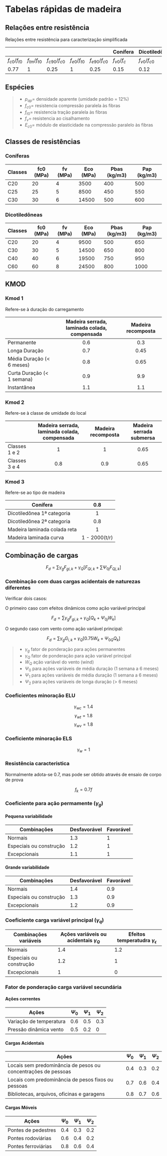 # Tabelas rápidas de madeira

## Relações entre resistência

Relações entre resistência para caracterização simplificada

|                 |                 |                 |                 |                 | Conífera        | Dicotiledônea   |
|-----------------|-----------------|-----------------|-----------------|-----------------|-----------------|-----------------|
| $f_{c0}/f_{t0}$ | $f_{tm}/f_{t0}$ | $f_{c90}/f_{c0}$ | $f_{e0}/f_{t0}$ | $f_{e90}/f_{c0}$ | $f_{v0}/f_{c}$ | $f_{v0}/f_{c0}$ |
| 0.77            | 1               | 0.25            | 1               | 0.25            | 0.15            | 0.12            |

## Espécies

>- $p_{ap} =$ densidade aparente (umidade padrão = 12%)
>- $f_{c0} =$ resistencia compressão paralela às fibras
>- $f_{t0} =$ resistencia tração paralela às fibras
>- $f_v =$ resistencia ao cisalhamento
>- $E_{c0} =$ módulo de elasticidade na compressão paralelo às fibras

<v-simple-table height="300px" dense>
  <template v-slot:default>
    <thead>
      <tr>
        <th class="text-left">
          Nome
        </th>
        <th class="text-left">
          ρap(kg/m3)
        </th>
        <th class="text-left">
          fc0(MPa)
        </th>
        <th class="text-left">
          ft0(MPa)
        </th>
        <th class="text-left">
          fv(MPa)
        </th>
        <th class="text-left">
          Ec0(MPa)
        </th>
      </tr>
    </thead>
    <tbody>
      <tr
        v-for="especie in especies"
        :key="especie.nome"
      >
        <td>{{especie.nome}}</td>
        <td>{{especie.pap}}</td>
        <td>{{especie.fc0}}</td>
        <td>{{especie.ft0}}</td>
        <td>{{especie.fv}}</td>
        <td>{{especie.Ec0}}</td>
      </tr>
    </tbody>
  </template>
</v-simple-table>


## Classes de resistências

### Coníferas

| Classes | fc0 (MPa) | fv (MPa) | Eco  (MPa)  | Pbas (kg/m3) | Pap (kg/m3) |
|---------|-----|----|-------|------|-----|
| C20     | 20  | 4  | 3500  | 400  | 500 |
| C25     | 25  | 5  | 8500  | 450  | 550 |
| C30     | 30  | 6  | 14500 | 500  | 600 |

### Dicotiledôneas

| Classes | fc0 (MPa)  | fv (MPa) | Eco  (MPa)  | Pbas (kg/m3) | Pap (kg/m3) |
|---------|-----|----|-------|------|-----|
| C20     | 20  | 4  | 9500  | 500  | 650 |
| C30     | 30  | 5  | 14500  | 650  | 800 |
| C40     | 40  | 6  | 19500 | 750  | 950 |
| C60     | 60  | 8  | 24500 | 800  | 1000 |


## KMOD

### Kmod 1

Refere-se à duração do carregamento

|               | Madeira serrada, laminada colada, compensada | Madeira recomposta |
|---------------|:----------------------------------------------:|:--------------------:|
| Permanente    | 0.6                                          | 0.3                |
| Longa Duração | 0.7                                          | 0.45               |
| Média Duração (< 6 meses)| 0.8                                          | 0.65               |
| Curta Duração (< 1 semana)| 0.9                                          | 9.9                |
| Instantânea   | 1.1                                          | 1.1                |


### Kmod 2

Refere-se à classe de umidade do local

|               | Madeira serrada, laminada colada, compensada | Madeira recomposta | Madeira serrada submersa |
|---------------|:----------------------------------------------:|:--------------------:|:--------------------------:|
| Classes 1 e 2         | 1                                            | 1                  | 0.65                     |
| Classes 3 e 4         | 0.8                                          | 0.9                | 0.65                     |

### Kmod 3

Refere-se ao tipo de madeira

| Conífera                     |      0.8      |
|------------------------------|:-------------:|
| Dicotiledônea 1ª categoria   |       1       |
| Dicotiledônea 2ª categoria   |      0.8      |
| Madeira laminada colada reta |       1       |
| Madeira laminada curva       | 1 - 2000(t/r) |

## Combinação de cargas

$$F_d = \sum \gamma_g F_{gi,k} + \gamma_Q [ F_{Qi,k} + \sum \Psi_{0j} F_{Qj,k}]$$

### Combinação com duas cargas acidentais de naturezas diferentes

Verificar dois casos:

O primeiro caso com efeitos dinâmicos como ação variável principal

$$F_d = \sum \gamma_g F_{gi,k} + \gamma_Q [ Q_{k} + \Psi_{0j} W_{k}]$$


O segundo caso com vento como ação variável principal:

$$F_d = \sum \gamma_g G_{i,k} + \gamma_Q [ 0.75 W_{k} + \Psi_{0Q} Q_{k}]$$

>- $\gamma_g$ fator de ponderação para ações permanentes 
>- $\gamma_Q$ fator de ponderação para ação variável principal
>- $W_Q$ ação variável do vento (wind)
>- $\Psi_0$ para ações variáveis de média duração (1 semana a 6 meses)
>- $\Psi_1$ para ações variáveis de média duração (1 semana a 6 meses)
>- $\Psi_2$ para ações variáveis de longa duração (> 6 meses)

### Coeficientes minoração ELU

$$\gamma_{wc} = 1.4$$
$$\gamma_{wt} = 1.8$$
$$\gamma_{wv} = 1.8$$

### Coeficiente minoração ELS

$$\gamma_{w} = 1$$

### Resistência caracteristica

Normalmente adota-se 0.7, mas pode ser obtido através de ensaio de corpo de prova 

$$f_{k} = 0.7f$$

### Coeficiente para ação permamente ($\gamma_g$)

#### Pequena variabilidade

| Combinações         | Desfavorável | Favorável        |
|--------------------------------------------|--------------|-----------------|
| Normais                 | 1.3          | 1               |
| Especiais ou construção | 1.2          | 1               |
| Excepcionais            | 1.1        | 1               |

#### Grande variabilidade

| Combinações         | Desfavorável | Favorável        |
|--------------------------------------------|--------------|-----------------|
| Normais                 | 1.4          | 0.9               |
| Especiais ou construção | 1.3          | 0.9               |
| Excepcionais            | 1.2        | 0.9               |




### Coeficiente carga variável principal ($\gamma_q$)

| Combinações variáveis          | Ações variáveis ou acidentais $\gamma_Q$ | Efeitos temperatudra $\gamma_\epsilon$        |
|--------------------------------------------|--------------|-----------------|
| Normais  | 1.4          | 1.2               |
| Especiais ou construção           | 1.2          | 1               |
| Excepcionais           | 1          | 0               |


### Fator de ponderação carga variável secundária
#### Ações correntes

| Ações                    | $\Psi_0$ | $\Psi_1$  | $\Psi_2$  |
|--------------------------|------------|-----|-----|
| Variação de temperatura  | 0.6        | 0.5 | 0.3 |
| Pressão dinâmica vento   | 0.5        | 0.2 | 0   |

#### Cargas Acidentais

| Ações                    | $\Psi_0$ | $\Psi_1$  | $\Psi_2$  |
|--------------------------|------------|-----|-----|
| Locais sem predominância de pesos ou concentrações de pessoas  | 0.4        | 0.3 | 0.2 |
| Locais com predominância de pesos fixos ou pessoas  | 0.7        | 0.6 | 0.4 |
| Bibliotecas, arquivos, oficinas e garagens  | 0.8        | 0.7 | 0.6 |


#### Cargas Móveis

| Ações                    | $\Psi_0$| $\Psi_1$  | $\Psi_2$  |
|--------------------------|------------|-----|-----|
| Pontes de pedestres  | 0.4        | 0.3 | 0.2 |
| Pontes rodoviárias   | 0.6        | 0.4 | 0.2   |
| Pontes ferroviárias   | 0.8        | 0.6 | 0.4   |



<script>
  export default {
    data () {
      return {
        headers: [
          {
            text: 'Dessert (100g serving)',
            align: 'start',
            sortable: false,
            value: 'name',
          },
          { text: 'Calories', value: 'calories' },
          { text: 'Fat (g)', value: 'fat' },
          { text: 'Carbs (g)', value: 'carbs' },
          { text: 'Protein (g)', value: 'protein' },
          { text: 'Iron (%)', value: 'iron' },
        ],
                especies: [
            {nome:"Angelim araroba",pap:688,fc0:50.5,ft0:69.2,fv:7.1,Ec0:12876},
            {nome:"Angelim ferro",pap:1170,fc0:79.5,ft0:117.8,fv:11.8,Ec0:20827},
            {nome:"Angelim pedra",pap:694,fc0:59.8,ft0:75.5,fv:8.8,Ec0:12912},
            {nome:"Angelim pedra verdadeiro",pap:1170,fc0:76.7,ft0:104.9,fv:11.3,Ec0:16694},
            {nome:"Branquilho",pap:803,fc0:48.1,ft0:87.9,fv:9.8,Ec0:13481},
            {nome:"Cafearana",pap:677,fc0:59.1,ft0:79.7,fv:5.9,Ec0:1498},
            {nome:"Canafístula",pap:871,fc0:52,ft0:84.9,fv:11.1,Ec0:14613},
            {nome:"Casca grossa",pap:801,fc0:56,ft0:120.2,fv:8.2,Ec0:16224},
            {nome:"Castelo",pap:759,fc0:54.8,ft0:99.5,fv:12.8,Ec0:11105},
            {nome:"Cedro amargo",pap:504,fc0:39,ft0:58.1,fv:6.1,Ec0:9839},
            {nome:"Cedro doce",pap:500,fc0:31.5,ft0:71.4,fv:5.6,Ec0:858},
            {nome:"Champagne",pap:1090,fc0:93.2,ft0:133.5,fv:10.7,Ec0:232},
            {nome:"Cupiúba",pap:838,fc0:54.4,ft0:62.1,fv:10.4,Ec0:13627},
            {nome:"Catiúba",pap:1221,fc0:83.8,ft0:86.2,fv:11.1,Ec0:19426},
            {nome:"E.Alba",pap:705,fc0:47.3,ft0:69.4,fv:9.5,Ec0:13409},
            {nome:"E.Camaldulensis",pap:899,fc0:48,ft0:78.1,fv:9,Ec0:13286},
            {nome:"E.Citriodora",pap:999,fc0:62,ft0:123.6,fv:10.7,Ec0:18421},
            {nome:"E.Cloeziana",pap:822,fc0:51.8,ft0:90.8,fv:10.5,Ec0:13963},
            {nome:"E.Dunnii",pap:690,fc0:48.9,ft0:139.2,fv:9.8,Ec0:1829},
            {nome:"E.Grandis",pap:640,fc0:40.3,ft0:70.2,fv:7,Ec0:12813},
            {nome:"E.Maculata",pap:931,fc0:63.5,ft0:115.6,fv:10.6,Ec0:1899},
            {nome:"E.Maidene",pap:924,fc0:48.3,ft0:83.7,fv:10.3,Ec0:14431},
            {nome:"E.Microcorys",pap:929,fc0:54.9,ft0:118.6,fv:10.3,Ec0:16782},
            {nome:"E.Paniculata",pap:1087,fc0:72.7,ft0:147.4,fv:12.4,Ec0:19881},
            {nome:"E.Propinqua",pap:952,fc0:51.6,ft0:89.1,fv:9.7,Ec0:15561},
            {nome:"E.Punctata",pap:948,fc0:78.5,ft0:125.6,fv:12.9,Ec0:19360},
            {nome:"E.Saligna",pap:731,fc0:46.8,ft0:95.5,fv:8.2,Ec0:14933},
            {nome:"E.Tereticornis",pap:899,fc0:57.7,ft0:115.9,fv:9.7,Ec0:17198},
            {nome:"E.Triantha",pap:755,fc0:53.9,ft0:100.9,fv:9.2,Ec0:14617},
            {nome:"E.Umbra",pap:889,fc0:42.7,ft0:90.4,fv:9.4,Ec0:14577},
            {nome:"E.Urophylla",pap:739,fc0:46,ft0:85.1,fv:8.3,Ec0:13166},
            {nome:"GarapaRoraima",pap:892,fc0:78.4,ft0:108,fv:11.9,Ec0:18359},
            {nome:"Guaiçara",pap:825,fc0:71.4,ft0:115.6,fv:12.5,Ec0:14624},
            {nome:"Guarucaia",pap:919,fc0:62.4,ft0:70.9,fv:15.5,Ec0:17212},
            {nome:"Ipê",pap:1068,fc0:76,ft0:96.8,fv:13.1,Ec0:1811},
            {nome:"Jatobá",pap:1074,fc0:93.3,ft0:157.5,fv:15.7,Ec0:23607},
            {nome:"Louropreto",pap:684,fc0:56.5,ft0:111.9,fv:9,Ec0:14185},
            {nome:"Maçaranduba",pap:1143,fc0:82.9,ft0:138.5,fv:14.9,Ec0:22733},
            {nome:"Oiticica amarela",pap:756,fc0:69.9,ft0:82.5,fv:10.6,Ec0:14719},
            {nome:"Quarubarana",pap:544,fc0:37.8,ft0:58.1,fv:5.8,Ec0:967},
            {nome:"Sucupira",pap:1106,fc0:95.2,ft0:123.4,fv:11.8,Ec0:21724},
            {nome:"Tatajuba",pap:940,fc0:79.5,ft0:78.8,fv:12.2,Ec0:21724},
            {nome:"Pinho do Paraná",pap:580,fc0:40.9,ft0:93.1,fv:8.8,Ec0:15225},
            {nome:"Pinus caribea",pap:579,fc0:35.4,ft0:64.8,fv:7.8,Ec0:8431},
            {nome:"Pinus bahamensis",pap:537,fc0:32.6,ft0:52.7,fv:6.8,Ec0:7110},
            {nome:"Pinus hondurensis",pap:535,fc0:42.3,ft0:50.3,fv:7.8,Ec0:9868},
            {nome:"Pinus elliottii",pap:560,fc0:40.4,ft0:66,fv:7.4,Ec0:11889},
            {nome:"Pinus oocarpa",pap:538,fc0:43.6,ft0:60.9,fv:8,Ec0:10904},
            {nome:"Pinus Taeda",pap:645,fc0:44.4,ft0:82.8,fv:7.7,Ec0:13304},
            {nome:"Pinho do Paraná",pap:580,fc0:40.9,ft0:93.1,fv:8.8,Ec0:15225},
            {nome:"Pinus caribea",pap:579,fc0:35.4,ft0:64.8,fv:7.8,Ec0:8431},
            {nome:"Pinus bahamensis",pap:537,fc0:32.6,ft0:52.7,fv:6.8,Ec0:7110}
        ]
      }
    },
  }
</script>